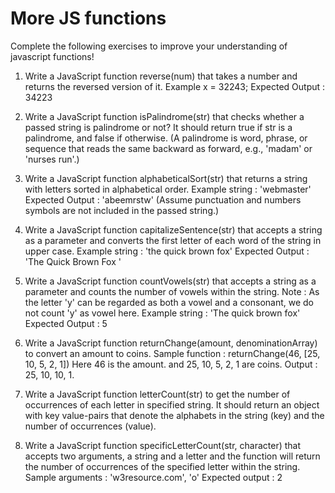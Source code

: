 # More JS functions

Complete the following exercises to improve your understanding of javascript functions!

1. Write a JavaScript function reverse(num) that takes a number and returns the reversed version of it.
Example x = 32243;
Expected Output : 34223

2. Write a JavaScript function isPalindrome(str) that checks whether a passed string is palindrome or not? It should return true if str is a palindrome, and false if otherwise.
(A palindrome is word, phrase, or sequence that reads the same backward as forward, e.g., 'madam' or 'nurses run'.)

3. Write a JavaScript function alphabeticalSort(str) that returns a string with letters sorted in alphabetical order.
Example string : 'webmaster'
Expected Output : 'abeemrstw'
(Assume punctuation and numbers symbols are not included in the passed string.)

4. Write a JavaScript function capitalizeSentence(str) that accepts a string as a parameter and converts the first letter of each word of the string in upper case.
Example string : 'the quick brown fox'
Expected Output : 'The Quick Brown Fox '

5. Write a JavaScript function countVowels(str) that accepts a string as a parameter and counts the number of vowels within the string.
Note : As the letter 'y' can be regarded as both a vowel and a consonant, we do not count 'y' as vowel here.
Example string : 'The quick brown fox'
Expected Output : 5

6. Write a JavaScript function returnChange(amount, denominationArray) to convert an amount to coins.
Sample function : returnChange(46, [25, 10, 5, 2, 1])
Here 46 is the amount. and 25, 10, 5, 2, 1 are coins.
Output : 25, 10, 10, 1.

7. Write a JavaScript function letterCount(str) to get the number of occurrences of each letter in specified string. It should return an object with key value-pairs that denote the alphabets in the string (key) and the number of occurrences (value).

8. Write a JavaScript function specificLetterCount(str, character) that accepts two arguments, a string and a letter and the function will return the number of occurrences of the specified letter within the string.
Sample arguments : 'w3resource.com', 'o'
Expected output : 2
